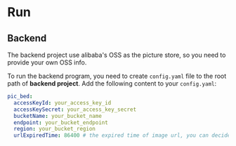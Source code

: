 # Run

## Backend

The backend project use alibaba's OSS as the picture store, so you need to provide your own OSS info.

To run the backend program, you need to create `config.yaml` file to the root path of **backend project**. Add the following content to your `config.yaml`: 

```yaml
pic_bed:
  accessKeyId: your_access_key_id
  accessKeySecret: your_access_key_secret
  bucketName: your_bucket_name
  endpoint: your_bucket_endpoint
  region: your_bucket_region
  urlExpiredTime: 86400 # the expired time of image url, you can decide it by yourself
```